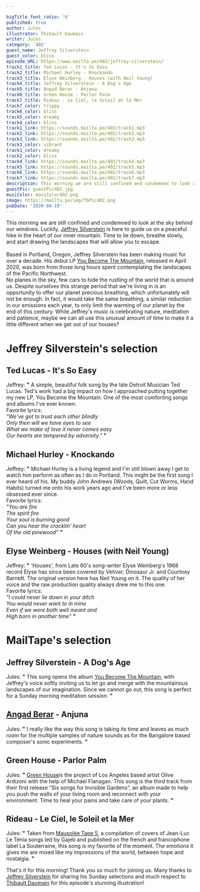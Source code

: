 ```yaml
---

bigTitle_font_ratio: '6'
published: true
author: Jules
illustrator: Thibault Daumain
writer: Jules
category: '402'
guest_name: Jeffrey Silverstein
guest_color: bliss
episode_URL: https://www.mailta.pe/402/jeffrey-silverstein/
track1_title: Ted Lucas - It's So Easy
track2_title: Michael Hurley - Knockando
track3_title: Elyse Weinberg - Houses (with Neil Young)
track4_title: Jeffrey Silverstein - A Dog's Age
track5_title: Angad Berar - Anjuna
track6_title: Green House - Parlor Palm
track7_title: Rideau - Le Ciel, le Soleil et la Mer
track7_color: trippy
track6_color: bliss
track5_color: dreamy
track4_color: bliss
track1_link: https://sounds.mailta.pe/402/track1.mp3
track2_link: https://sounds.mailta.pe/402/track2.mp3
track3_link: https://sounds.mailta.pe/402/track3.mp3
track3_color: vibrant
track1_color: dreamy
track2_color: bliss
track4_link: https://sounds.mailta.pe/402/track4.mp3
track5_link: https://sounds.mailta.pe/402/track5.mp3
track6_link: https://sounds.mailta.pe/402/track6.mp3
track7_link: https://sounds.mailta.pe/402/track7.mp3
description: This morning we are still confined and condemned to look at the sky behind our windows. Luckily, Jeffrey Silverstein is here to guide us on a peaceful hike in the heart of our inner mountain. Time to lie down, breathe slowly, and start drawing the landscapes that will allow you to escape.
guestPic: guestPic402.jpg
musiColor: musiColor402.png
image: https://mailta.pe/img/fbPic402.png
pubDate: '2020-04-19'
---
```

 This morning we are still confined and condemned to look at the sky behind our windows. Luckily, [Jeffrey Silverstein](https://jeffreysilverstein.bandcamp.com/) is here to guide us on a peaceful hike in the heart of our inner mountain. Time to lie down, breathe slowly, and start drawing the landscapes that will allow you to escape. 
<br><br>
Based in Portland, Oregon, Jeffrey Silverstein has been making music for over a decade. His debut LP [You Become The Mountain](https://jeffreysilverstein.bandcamp.com/album/you-become-the-mountain), released in April 2020, was born from those long hours spent contemplating the landscapes of the Pacific Northwest.<br>
No planes in the sky, few cars to hide the rustling of the world that is around us. Despite ourselves this strange period that we're living in is an opportunity to offer our planet precious breathing, which unfortunately will not be enough. In fact, it would take the same breathing, a similar reduction in our emissions each year, to only limit the warming of our planet by the end of this century. While Jeffrey's music is celebrating nature, meditation and patience, maybe we can all use this unusual amount of time to make it a little different when we get out of our houses?



# Jeffrey Silverstein's selection

## Ted Lucas - It's So Easy
Jeffrey: **"** A simple, beautiful folk song by the late Detroit Musician Ted Lucas. Ted's work had a big impact on how I approached putting together my new LP, You Become the Mountain. One of the most comforting songs and albums I've ever known.<br>
Favorite lyrics:<br>
<i>"We've got to trust each other blindly<br>
Only then will we have eyes to see<br>
What we make of love it never comes easy<br>
Our hearts are tempered by adversity."</i> **"** 

## Michael Hurley - Knockando
Jeffrey: **"** Michael Hurley is a living legend and I'm still blown away I get to watch him perform as often as I do in Portland. This might be the first song I ever heard of his. My buddy John Andrews (Woods, Quilt, Cut Worms, Hand Habits) turned me onto his work years ago and I've been more or less obsessed ever since.<br>
Favorite lyrics:<br>
<i>"You are fire<br>
The spirit fire<br>
Your soul is burning good<br>
Can you hear the cracklin' heart<br>
Of the old pinewood"</i> **"** 

## Elyse Weinberg - Houses (with Neil Young)
Jeffrey: **"** 'Houses', from Late 60's song-writer Elyse Weinberg's 1968 record Elyse has since been covered by Vetiver, Dinosaur Jr. and Courtney Barnett. The original version here has Neil Young on it. The quality of her voice and the raw production quality always drew me to this one. <br>
Favorite lyrics:<br>
<i>"I could never lie down in your ditch<br>
You would never want to in mine<br>
Even if we were both well meant and<br>
High born in another time"</i> **"** 


# MailTape's selection

## Jeffrey Silverstein - A Dog's Age
Jules: **"** This song opens the album [You Become The Mountain](https://jeffreysilverstein.bandcamp.com/album/you-become-the-mountain), with Jeffrey's voice softly inviting us to let go and merge with the mountainous landscapes of our imagination. Since we cannot go out, this song is perfect for a Sunday morning meditation session. **"** 

## [Angad Berar](https://angadberar.bandcamp.com/) - Anjuna
Jules: **"** I really like the way this song is taking its time and leaves as much room for the multiple samples of nature sounds as for the Bangalore based composer's sonic experiments. **"** 

## Green House - Parlor Palm
Jules: **"** [Green House](https://green-house.bandcamp.com/)is the project of Los Angeles based artist Olive Ardizoni with the help of Michael Flanagan. This song is the third track from their first release “Six songs for Invisible Gardens”, an album made to help you push the walls of your living room and reconnect with your environment. Time to heal your pains and take care of your plants. **"** 

## Rideau - Le Ciel, le Soleil et la Mer
Jules: **"** Taken from [Mausolée Tape 5](https://souterraine.biz/album/mausol-e-tape-5), a compilation of covers of Jean-Luc Le Ténia songs led by Gajeb and published on the french and francophone label La Souterraine, this song is my favorite of the moment. The emotions it gives me are mixed like my impressions of the world, between hope and nostalgia. **"** 


That's it for this morning! Thank you so much for joining us. Many thanks to [Jeffrey Silverstein](https://jeffreysilverstein.bandcamp.com/) for sharing his Sunday selections and much respect to [Thibault Daumain](http://thibaultdaumain.fr/) for this episode's stunning illustration!
